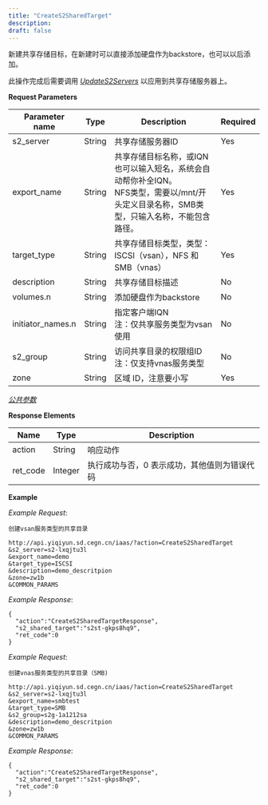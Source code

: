 ```yaml
---
title: "CreateS2SharedTarget"
description: 
draft: false
---
```




新建共享存储目标，在新建时可以直接添加硬盘作为backstore，也可以以后添加。

此操作完成后需要调用 [_UpdateS2Servers_](../update_s2_servers/) 以应用到共享存储服务器上。

**Request Parameters**

| Parameter name | Type | Description | Required |
| --- | --- | --- | --- |
| s2_server | String | 共享存储服务器ID | Yes |
| export_name | String | 共享存储目标名称，或IQN<br/>也可以输入短名，系统会自动帮你补全IQN。<br/>NFS类型，需要以/mnt/开头定义目录名称，SMB类型，只输入名称，不能包含路径。 | Yes |
| target_type | String | 共享存储目标类型，类型：ISCSI（vsan），NFS 和 SMB（vnas） | Yes |
| description | String | 共享存储目标描述 | No |
| volumes.n | String | 添加硬盘作为backstore | No |
| initiator_names.n | String | 指定客户端IQN<br/>注：仅共享服务类型为vsan使用 | No |
| s2_group | String | 访问共享目录的权限组ID<br/>注：仅支持vnas服务类型 | No |
| zone | String | 区域 ID，注意要小写 | Yes |

[_公共参数_](../../../parameters/)

**Response Elements**

| Name | Type | Description |
| --- | --- | --- |
| action | String | 响应动作 |
| ret_code | Integer | 执行成功与否，0 表示成功，其他值则为错误代码 |

**Example**

_Example Request_:

```
创建vsan服务类型的共享目录

http://api.yiqiyun.sd.cegn.cn/iaas/?action=CreateS2SharedTarget
&s2_server=s2-lxqjtu3l
&export_name=demo
&target_type=ISCSI
&description=demo_descritpion
&zone=zw1b
&COMMON_PARAMS
```

_Example Response_:

```
{
  "action":"CreateS2SharedTargetResponse",
  "s2_shared_target":"s2st-gkps8hq9",
  "ret_code":0
}
```

_Example Request_:

```
创建vnas服务类型的共享目录（SMB)

http://api.yiqiyun.sd.cegn.cn/iaas/?action=CreateS2SharedTarget
&s2_server=s2-lxqjtu3l
&export_name=smbtest
&target_type=SMB
&s2_group=s2g-1a1212sa
&description=demo_descritpion
&zone=zw1b
&COMMON_PARAMS
```

_Example Response_:

```
{
  "action":"CreateS2SharedTargetResponse",
  "s2_shared_target":"s2st-gkps8hq9",
  "ret_code":0
}
```
